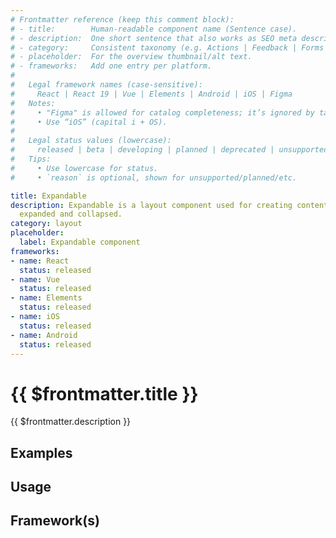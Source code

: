 ```yaml
---
# Frontmatter reference (keep this comment block):
# - title:        Human-readable component name (Sentence case).
# - description:  One short sentence that also works as SEO meta description.
# - category:     Consistent taxonomy (e.g. Actions | Feedback | Forms | Navigation | Data display | Layout | Utilities).
# - placeholder:  For the overview thumbnail/alt text.
# - frameworks:   Add one entry per platform.
#
#   Legal framework names (case-sensitive):
#     React | React 19 | Vue | Elements | Android | iOS | Figma
#   Notes:
#     • "Figma" is allowed for catalog completeness; it’s ignored by tabs/matrix.
#     • Use “iOS” (capital i + OS).
#
#   Legal status values (lowercase):
#     released | beta | developing | planned | deprecated | unsupported
#   Tips:
#     • Use lowercase for status.
#     • `reason` is optional, shown for unsupported/planned/etc.

title: Expandable
description: Expandable is a layout component used for creating content that can be
  expanded and collapsed.
category: layout
placeholder:
  label: Expandable component
frameworks:
- name: React
  status: released
- name: Vue
  status: released
- name: Elements
  status: released
- name: iOS
  status: released
- name: Android
  status: released
---
```

# {{ $frontmatter.title }}
{{ $frontmatter.description }}

<DsComponentStatus align="left" hide-unsupported />

## Examples

<ThemeSwitcher />
<expandable-example />

## Usage

<component-design-guidelines name="Warp - Components / Expandable (Accordion)" link="https://www.figma.com/file/nkiRpuVu6XRfvY96BA80H8/Components-overview?type=design&node-id=162-4360&mode=design" />

## Framework(s)
<DsCodeTabs />

<component-questions />